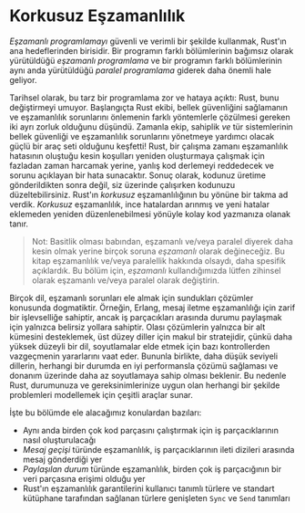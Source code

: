 # Korkusuz Eşzamanlılık

*Eşzamanlı programlamayı* güvenli ve verimli bir şekilde kullanmak, Rust'ın ana hedeflerinden birisidir. 
Bir programın farklı bölümlerinin bağımsız olarak yürütüldüğü *eşzamanlı programlama* ve bir programın farklı bölümlerinin aynı anda yürütüldüğü *paralel programlama* giderek daha önemli hale geliyor.

Tarihsel olarak, bu tarz bir programlama zor ve hataya açıktı: Rust, bunu değiştirmeyi umuyor. 
Başlangıçta Rust ekibi, bellek güvenliğini sağlamanın ve eşzamanlılık sorunlarını önlemenin farklı yöntemlerle çözülmesi gereken iki ayrı zorluk olduğunu düşündü. Zamanla ekip, sahiplik *ve* tür sistemlerinin bellek güvenliği ve eşzamanlılık sorunlarını yönetmeye yardımcı olacak güçlü bir araç seti olduğunu keşfetti! 
Rust, bir çalışma zamanı eşzamanlılık hatasının oluştuğu kesin koşulları yeniden oluşturmaya çalışmak için fazladan zaman harcamak yerine, yanlış kod derlemeyi reddedecek ve sorunu açıklayan bir hata sunacaktır. Sonuç olarak, kodunuz üretime gönderildikten sonra değil, siz üzerinde çalışırken kodunuzu düzeltebilirsiniz. Rust'ın *korkusuz* eşzamanlılığının bu yönüne bir takma ad verdik. *Korkusuz* eşzamanlılık, ince hatalardan arınmış ve yeni hatalar eklemeden yeniden düzenlenebilmesi yönüyle kolay kod yazmanıza olanak tanır. 

> Not: Basitlik olması babından, eşzamanlı ve/veya paralel diyerek daha kesin olmak yerine birçok soruna *eşzamanlı* olarak değineceğiz. 
> Bu kitap eşzamanlılık ve/veya paralellik hakkında olsaydı, daha spesifik açıklardık. Bu bölüm için, *eşzamanlı* kullandığımızda lütfen zihinsel olarak 
> eşzamanlı ve/veya paralel olarak değiştirin.

Birçok dil, eşzamanlı sorunları ele almak için sundukları çözümler konusunda dogmatiktir. 
Örneğin, Erlang, mesaj iletme eşzamanlılığı için zarif bir işlevselliğe sahiptir, ancak iş parçacıkları arasında durumu paylaşmak için yalnızca belirsiz yollara sahiptir. Olası çözümlerin yalnızca bir alt kümesini desteklemek, üst düzey diller için makul bir stratejidir, çünkü daha yüksek düzeyli bir dil, soyutlamalar elde etmek için bazı kontrollerden vazgeçmenin yararlarını vaat eder. 
Bununla birlikte, daha düşük seviyeli dillerin, herhangi bir durumda en iyi performansla çözümü sağlaması ve donanım üzerinde daha az soyutlamaya sahip olması beklenir. 
Bu nedenle Rust, durumunuza ve gereksinimlerinize uygun olan herhangi bir şekilde problemleri modellemek için çeşitli araçlar sunar.

İşte bu bölümde ele alacağımız konulardan bazıları:

* Aynı anda birden çok kod parçasını çalıştırmak için iş parçacıklarının nasıl oluşturulacağı
* *Mesaj geçişi* türünde eşzamanlılık, iş parçacıklarının ileti dizileri arasında mesaj gönderdiği yer
* *Paylaşılan durum* türünde eşzamanlılık, birden çok iş parçacığının bir veri parçasına erişimi olduğu yer
* Rust'ın eşzamanlılık garantilerini kullanıcı tanımlı türlere ve standart kütüphane tarafından sağlanan türlere 
  genişleten `Sync` ve `Send` tanımları

